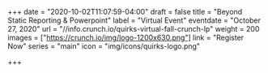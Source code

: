 +++
date = "2020-10-02T11:07:59-04:00"
draft = false
title = "Beyond Static Reporting & Powerpoint"
label = "Virtual Event"
eventdate = "October 27, 2020"
url = "//info.crunch.io/quirks-virtual-fall-crunch-lp"
weight = 200
images = ["https://crunch.io/img/logo-1200x630.png"]
link = "Register Now"
series = "main"
icon = "img/icons/quirks-logo.png"

+++
